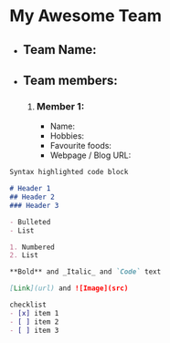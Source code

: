 # My Awesome Team

- ## Team Name: 

- ## Team members:
	1. ### Member 1:
		- Name:
		- Hobbies:
		- Favourite foods:
		- Webpage / Blog URL:
	
```markdown
Syntax highlighted code block

# Header 1
## Header 2
### Header 3

- Bulleted
- List

1. Numbered
2. List

**Bold** and _Italic_ and `Code` text

[Link](url) and ![Image](src)

checklist
- [x] item 1
- [ ] item 2
- [ ] item 3
```
